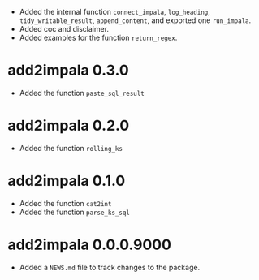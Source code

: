 * Added the internal function `connect_impala`, `log_heading`, `tidy_writable_result`, `append_content`, and exported one `run_impala`.
* Added coc and disclaimer.
* Added examples for the function `return_regex`.

# add2impala 0.3.0

* Added the function `paste_sql_result`

# add2impala 0.2.0

* Added the function `rolling_ks`

# add2impala 0.1.0

* Added the function `cat2int`
* Added the function `parse_ks_sql`

# add2impala 0.0.0.9000

* Added a `NEWS.md` file to track changes to the package.
